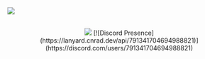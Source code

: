 
<img src="https://gpvc.arturio.dev/expressiongz">
<p align="center">
<br>
<img src="https://media.discordapp.net/attachments/1044764388546068510/1051935933836050482/Signature_4.png">
[![Discord Presence](https://lanyard.cnrad.dev/api/791341704694988821)](https://discord.com/users/791341704694988821)
